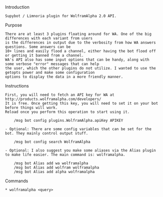 Introduction

    Supybot / Limnoria plugin for WolframAlpha 2.0 API.

Purpose

    There are at least 3 plugins floating around for WA. One of the big differences with each variant from users
    is the differences in output due to the verbosity from how WA answers questions. Some answers can be
    10+ lines and easily flood a channel, either having the bot flood off or getting it banned from a channel.
    WA's API also has some input options that can be handy, along with some verbose "error" messages that can help
    the user, which the other plugins do not utilize. I wanted to use the getopts power and make some configuration
    options to display the data in a more friendly manner.

Instructions

    First, you will need to fetch an API key for WA at http://products.wolframalpha.com/developers/
    It is free. Once getting this key, you will need to set it on your bot before things will work.
    Reload once you perform this operation to start using it.

        /msg bot config plugins.WolframAlpha.apiKey APIKEY

    - Optional: There are some config variables that can be set for the bot. They mainly control output stuff.

        /msg bot config search WolframAlpha

    - Optional: I also suggest you make some aliases via the Alias plugin to make life easier. The main command is: wolframalpha.

        /msg bot Alias add wa wolframalpha
        /msg bot Alias add wolfram wolframalpha
        /msg bot Alias add alpha wolframalpha

Commands

    * wolframalpha <query>

